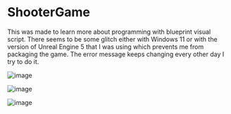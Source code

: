 # ShooterGame

This was made to learn more about programming with blueprint visual script. There seems to be some glitch either with Windows 11 or with the version of Unreal Engine 5 that I was using which prevents me from packaging the game. The error message keeps changing every other day I try to do it.

![image](https://user-images.githubusercontent.com/65004578/156308704-ed670f1e-b7d2-4409-8c83-e92b46ceffc6.png)

![image](https://user-images.githubusercontent.com/65004578/156308779-f98a0e21-2c03-466c-841c-10c885dde3d8.png)

![image](https://user-images.githubusercontent.com/65004578/156308890-0b64ba8b-78ff-4dba-a456-8694dabe5e2d.png)
